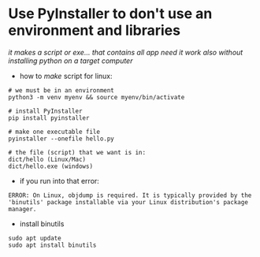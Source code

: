# Use PyInstaller to don't use an environment and libraries
_it makes a script or exe... that contains all app need
it work also without installing python on a target computer_
* how to _make_ script for linux:
```
# we must be in an environment
python3 -m venv myenv && source myenv/bin/activate

# install PyInstaller
pip install pyinstaller

# make one executable file
pyinstaller --onefile hello.py

# the file (script) that we want is in:
dict/hello (Linux/Mac)
dict/hello.exe (windows)
```
* if you run into that error:
```
ERROR: On Linux, objdump is required. It is typically provided by the 'binutils' package installable via your Linux distribution's package manager.

```
* install binutils
```
sudo apt update
sudo apt install binutils
```
